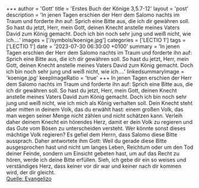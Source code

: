 +++
author = 'Gott'
title = 'Erstes Buch der Könige 3,5.7-12'
layout = 'post'
description = 'In jenen Tagen erschien der Herr dem Salomo nachts im Traum und forderte ihn auf: Sprich eine Bitte aus, die ich dir gewähren soll. So hast du jetzt, Herr, mein Gott, deinen Knecht anstelle meines Vaters David zum König gemacht. Doch ich bin noch sehr jung und weiß nicht, wie ich....'
images = ['/symbols/koenige.jpg']
categories = ['LECTIO 1']
tags = ['LECTIO 1']
date = '2023-07-30 06:30:00 +0100'
summary = 'In jenen Tagen erschien der Herr dem Salomo nachts im Traum und forderte ihn auf: Sprich eine Bitte aus, die ich dir gewähren soll. So hast du jetzt, Herr, mein Gott, deinen Knecht anstelle meines Vaters David zum König gemacht. Doch ich bin noch sehr jung und weiß nicht, wie ich....'
linkedsummaryImage = 'koenige.jpg'
keepImageRatio = 'true'
+++
In jenen Tagen erschien der Herr dem Salomo nachts im Traum und forderte ihn auf: Sprich eine Bitte aus, die ich dir gewähren soll.
So hast du jetzt, Herr, mein Gott, deinen Knecht anstelle meines Vaters David zum König gemacht. Doch ich bin noch sehr jung und weiß nicht, wie ich mich als König verhalten soll.<!--more-->
Dein Knecht steht aber mitten in deinem Volk, das du erwählt hast: einem großen Volk, das man wegen seiner Menge nicht zählen und nicht schätzen kann.
Verleih daher deinem Knecht ein hörendes Herz, damit er dein Volk zu regieren und das Gute vom Bösen zu unterscheiden versteht. Wer könnte sonst dieses mächtige Volk regieren?
Es gefiel dem Herrn, dass Salomo diese Bitte aussprach.
Daher antwortete ihm Gott: Weil du gerade diese Bitte ausgesprochen hast und nicht um langes Leben, Reichtum oder um den Tod deiner Feinde, sondern um Einsicht gebeten hast, um auf das Recht zu hören,
werde ich deine Bitte erfüllen. Sieh, ich gebe dir ein so weises und verständiges Herz, dass keiner vor dir war und keiner nach dir kommen wird, der dir gleicht.<br> [Quelle: Evangelizo](https://evangeliumtagfuertag.org/DE/gospel)